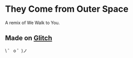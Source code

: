 # They Come from Outer Space

A remix of We Walk to You.

## Made on [Glitch](https://glitch.com/)

\ ゜ o ゜)ノ
